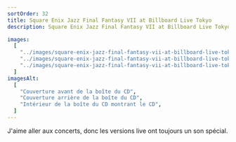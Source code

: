 ```yaml
---
sortOrder: 32
title: Square Enix Jazz Final Fantasy VII at Billboard Live Tokyo
description: Square Enix Jazz Final Fantasy VII at Billboard Live Tokyo album

images:
  [
    "../images/square-enix-jazz-final-fantasy-vii-at-billboard-live-tokyo1.jpg",
    "../images/square-enix-jazz-final-fantasy-vii-at-billboard-live-tokyo2.jpg",
    "../images/square-enix-jazz-final-fantasy-vii-at-billboard-live-tokyo3.jpg",
  ]
imagesAlt:
  [
    "Couverture avant de la boîte du CD",
    "Couverture arrière de la boîte du CD",
    "Intérieur de la boîte du CD montrant le CD",
  ]
---
```


J'aime aller aux concerts, donc les versions live ont toujours un son spécial.
